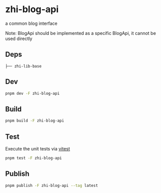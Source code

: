 # zhi-blog-api

a common blog interface

Note: BlogApi should be implemented as a specific BlogApi, it cannot be used directly

## Deps

```
├── zhi-lib-base
```

## Dev

```bash
pnpm dev -F zhi-blog-api
```

## Build

```bash
pnpm build -F zhi-blog-api
```

## Test

Execute the unit tests via [vitest](https://vitest.dev)

```bash
pnpm test -F zhi-blog-api
```

## Publish

```bash
pnpm publish -F zhi-blog-api --tag latest
```